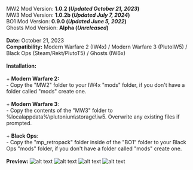 MW2 Mod Version: **1.0.2 (_Updated October 21, 2023_)**
</br>MW3 Mod Version: **1.0.2b (_Updated July 7, 2024_)**
</br>BO1 Mod Version: **0.9.0 (_Updated June 5, 2022_)**
</br>Ghosts Mod Version: **Alpha (_Unreleased_)**
</br>
</br>**Date:** October 21, 2023
</br>**Compatibility:** Modern Warfare 2 (IW4x) / Modern Warfare 3 (PlutoIW5) / Black Ops (Steam/Rekt/PlutoT5) / Ghosts (IW6x)
</br>
</br>**Installation:**
</br>
</br>+ **Modern Warfare 2:**
</br>- Copy the "MW2" folder to your IW4x "mods" folder, if you don't have a folder called "mods" create one.
</br>
</br>+ **Modern Warfare 3**:
</br>- Copy the contents of the "MW3" folder to %localappdata%\plutonium\storage\iw5\. Overwrite any existing files if prompted.
</br>
</br>+ **Black Ops**:
</br>- Copy the "mp_retropack" folder inside of the "BO1" folder to your Black Ops "mods" folder, if you don't have a folder called "mods" create one.
</br>
</br>**Preview:**
![alt text](https://pbs.twimg.com/media/FpJB1xhaEAITVEp?format=jpg&name=large)
![alt text](https://pbs.twimg.com/media/FpJEBR9aMAAN4-X?format=jpg&name=large)
![alt text](https://pbs.twimg.com/media/FpJHS6BaQAAVR4G?format=jpg&name=large)
![alt text](https://pbs.twimg.com/media/FpEu_NbaYAA1GmV?format=jpg&name=large)
